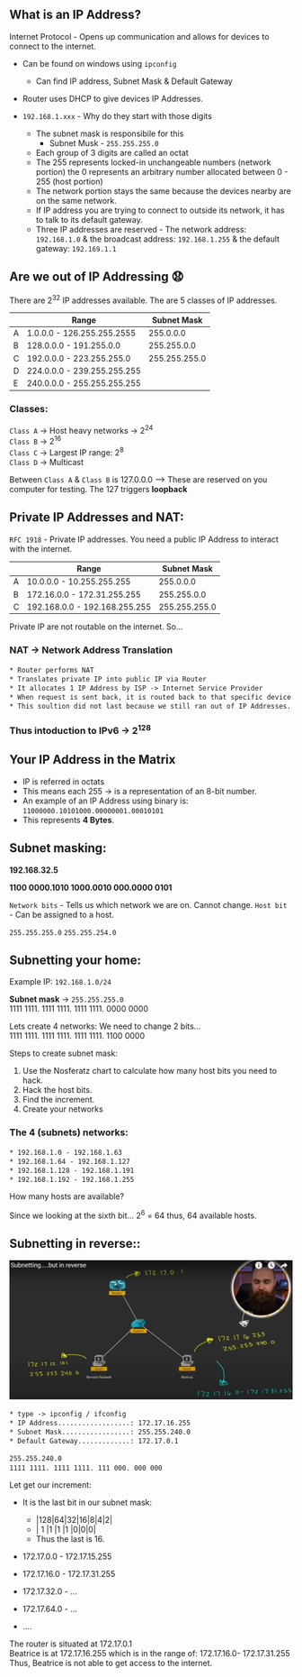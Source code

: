 ## What is an IP Address?

Internet Protocol - Opens up communication and allows for devices to connect to the internet.

 * Can be found on windows using `ipconfig`
 	* Can find IP address, Subnet Mask & Default Gateway

 * Router uses DHCP to give devices IP Addresses.
 * `192.168.1.xxx` - Why do they start with those digits
 	*  The subnet mask is responsibile for this
        * Subnet Musk - `255.255.255.0`
	* Each group of 3 digits are called an octat
 	* The 255 represents locked-in unchangeable numbers (network portion) the 0 represents an arbitrary number allocated between 0 - 255 (host portion)
 	* The network portion stays the same because the devices nearby are on the same network.
	* If IP address you are trying to connect to outside its network, it has to talk to its default gateway.
	* Three IP addresses are reserved - The network address: `192.168.1.0` & the broadcast address: `192.168.1.255` & the default gateway: `192.169.1.1`

## Are we out of IP Addressing :anguished:

There are 2<sup>32</sup> IP addresses available.
The are 5 classes of IP addresses.


| | Range                       | Subnet Mask   |
|--- | --------------------------  | ------------- |
|A| 1.0.0.0 - 126.255.255.2555  | 255.0.0.0     |
|B| 128.0.0.0 - 191.255.0.0     | 255.255.0.0   |
|C| 192.0.0.0 - 223.255.255.0   | 255.255.255.0 | 
|D| 224.0.0.0 - 239.255.255.255 |               |
|E| 240.0.0.0 - 255.255.255.255 |               |

### Classes:

 `Class A` -> Host heavy networks -> 2<sup>24</sup> <br>
 `Class B` -> 2<sup>16</sup> <br>
 `Class C` -> Largest IP range: 2<sup>8</sup> <br>
 `Class D` -> Multicast <br>

Between `Class A` & `Class B` is 127.0.0.0 --> These are reserved on you computer for testing. The 127 triggers **loopback**

## Private IP Addresses and NAT:

`RFC 1918` - Private IP addresses. You need a public IP Address to interact with the internet. 


| | Range                       | Subnet Mask   |
|--- | --------------------------  | ------------- |
|A| 10.0.0.0 - 10.255.255.255 | 255.0.0.0     |
|B| 172.16.0.0 - 172.31.255.255 | 255.255.0.0   |
|C| 192.168.0.0 - 192.168.255.255 | 255.255.255.0 |


Private IP are not routable on the internet. So...<br>
### NAT -> Network Address Translation

	* Router performs NAT
	* Translates private IP into public IP via Router
	* It allocates 1 IP Address by ISP -> Internet Service Provider
	* When request is sent back, it is routed back to that specific device
	* This soultion did not last because we still ran out of IP Addresses.

### Thus intoduction to IPv6 -> 2<sup>128</sup>

## Your IP Address in the Matrix

* IP is referred in octats
* This means each 255 -> is a representation of an 8-bit number.
* An example of an IP Address using binary is: `11000000.10101000.00000001.00010101` 
* This represents **4 Bytes**.

## Subnet masking:

**192.168.32.5**

**1100 0000.1010 1000.0010 000.0000 0101**

`Network bits` - Tells us which network we are on. Cannot change.
`Host bit` - Can be assigned to a host.

`255.255.255.0`
`255.255.254.0`

## Subnetting your home:

Example IP: `192.168.1.0/24` <br>

**Subnet mask** -> `255.255.255.0` <br>
1111 1111. 1111 1111. 1111 1111. 0000 0000

Lets create 4 networks: We need to change 2 bits... <br>
1111 1111. 1111 1111. 1111 1111. 1100 0000

Steps to create subnet mask:
1. Use the Nosferatz chart to calculate how many host bits you need to hack.
2. Hack the host bits.
3. Find the increment.
4. Create your networks

### The 4 (subnets) networks:
	* 192.168.1.0 - 192.168.1.63
	* 192.168.1.64 - 192.168.1.127
	* 192.168.1.128 - 192.168.1.191
	* 192.168.1.192 - 192.168.1.255

How many hosts are available?

Since we looking at the sixth bit... 2<sup>6</sup> = 64
thus, 64 available hosts.

## Subnetting in reverse::

![subnet](reverse_subnetting.png)

	* type -> ipconfig / ifconfig
	* IP Address..................: 172.17.16.255
	* Subnet Mask.................: 255.255.240.0
	* Default Gateway.............: 172.17.0.1

`255.255.240.0` <br> 
`1111 1111. 1111 1111. 111 000. 000 000`<br>

Let get our increment: 
* It is the last bit in our subnet mask:
	* |128|64|32|16|8|4|2|
	* | 1 |1 |1 |1 |0|0|0|
	* Thus the last is 16. 

* 172.17.0.0 - 172.17.15.255
* 172.17.16.0 - 172.17.31.255
* 172.17.32.0 - ...
* 172.17.64.0 - ...
* ....

The router is situated at 172.17.0.1 <br>
Beatrice is at 172.17.16.255 which is in the range of: 172.17.16.0- 172.17.31.255 <br>
Thus, Beatrice is not able to get access to the internet.  
